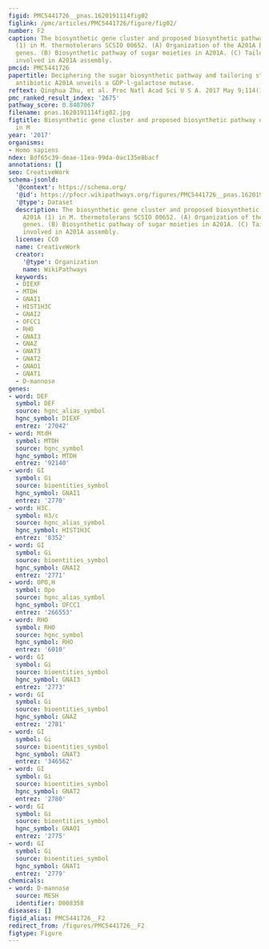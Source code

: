 ```yaml
---
figid: PMC5441726__pnas.1620191114fig02
figlink: /pmc/articles/PMC5441726/figure/fig02/
number: F2
caption: The biosynthetic gene cluster and proposed biosynthetic pathway of A201A
  (1) in M. thermotolerans SCSIO 00652. (A) Organization of the A201A biosynthetic
  genes. (B) Biosynthetic pathway of sugar moieties in A201A. (C) Tailoring steps
  involved in A201A assembly.
pmcid: PMC5441726
papertitle: Deciphering the sugar biosynthetic pathway and tailoring steps of nucleoside
  antibiotic A201A unveils a GDP-l-galactose mutase.
reftext: Qinghua Zhu, et al. Proc Natl Acad Sci U S A. 2017 May 9;114(19):4948-4953.
pmc_ranked_result_index: '2675'
pathway_score: 0.8487067
filename: pnas.1620191114fig02.jpg
figtitle: Biosynthetic gene cluster and proposed biosynthetic pathway of A201A (1)
  in M
year: '2017'
organisms:
- Homo sapiens
ndex: 8df65c39-deae-11ea-99da-0ac135e8bacf
annotations: []
seo: CreativeWork
schema-jsonld:
  '@context': https://schema.org/
  '@id': https://pfocr.wikipathways.org/figures/PMC5441726__pnas.1620191114fig02.html
  '@type': Dataset
  description: The biosynthetic gene cluster and proposed biosynthetic pathway of
    A201A (1) in M. thermotolerans SCSIO 00652. (A) Organization of the A201A biosynthetic
    genes. (B) Biosynthetic pathway of sugar moieties in A201A. (C) Tailoring steps
    involved in A201A assembly.
  license: CC0
  name: CreativeWork
  creator:
    '@type': Organization
    name: WikiPathways
  keywords:
  - DIEXF
  - MTDH
  - GNAI1
  - HIST1H3C
  - GNAI2
  - OFCC1
  - RHO
  - GNAI3
  - GNAZ
  - GNAT3
  - GNAT2
  - GNAO1
  - GNAT1
  - D-mannose
genes:
- word: DEF
  symbol: DEF
  source: hgnc_alias_symbol
  hgnc_symbol: DIEXF
  entrez: '27042'
- word: MtdH
  symbol: MTDH
  source: hgnc_symbol
  hgnc_symbol: MTDH
  entrez: '92140'
- word: GI
  symbol: Gi
  source: bioentities_symbol
  hgnc_symbol: GNAI1
  entrez: '2770'
- word: H3C.
  symbol: H3/c
  source: hgnc_alias_symbol
  hgnc_symbol: HIST1H3C
  entrez: '8352'
- word: GI
  symbol: Gi
  source: bioentities_symbol
  hgnc_symbol: GNAI2
  entrez: '2771'
- word: OPO,H
  symbol: Opo
  source: hgnc_alias_symbol
  hgnc_symbol: OFCC1
  entrez: '266553'
- word: RHO
  symbol: RHO
  source: hgnc_symbol
  hgnc_symbol: RHO
  entrez: '6010'
- word: GI
  symbol: Gi
  source: bioentities_symbol
  hgnc_symbol: GNAI3
  entrez: '2773'
- word: GI
  symbol: Gi
  source: bioentities_symbol
  hgnc_symbol: GNAZ
  entrez: '2781'
- word: GI
  symbol: Gi
  source: bioentities_symbol
  hgnc_symbol: GNAT3
  entrez: '346562'
- word: GI
  symbol: Gi
  source: bioentities_symbol
  hgnc_symbol: GNAT2
  entrez: '2780'
- word: GI
  symbol: Gi
  source: bioentities_symbol
  hgnc_symbol: GNAO1
  entrez: '2775'
- word: GI
  symbol: Gi
  source: bioentities_symbol
  hgnc_symbol: GNAT1
  entrez: '2779'
chemicals:
- word: D-mannose
  source: MESH
  identifier: D008358
diseases: []
figid_alias: PMC5441726__F2
redirect_from: /figures/PMC5441726__F2
figtype: Figure
---
```

